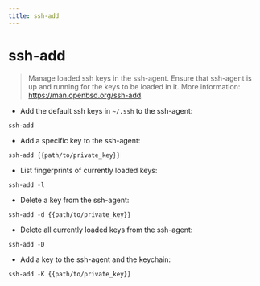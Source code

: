```yaml
---
title: ssh-add
---
```

# ssh-add

> Manage loaded ssh keys in the ssh-agent.
> Ensure that ssh-agent is up and running for the keys to be loaded in it.
> More information: <https://man.openbsd.org/ssh-add>.

- Add the default ssh keys in `~/.ssh` to the ssh-agent:

`ssh-add`

- Add a specific key to the ssh-agent:

`ssh-add {{path/to/private_key}}`

- List fingerprints of currently loaded keys:

`ssh-add -l`

- Delete a key from the ssh-agent:

`ssh-add -d {{path/to/private_key}}`

- Delete all currently loaded keys from the ssh-agent:

`ssh-add -D`

- Add a key to the ssh-agent and the keychain:

`ssh-add -K {{path/to/private_key}}`
